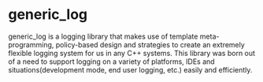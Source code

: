 generic_log
===========

generic_log is a logging library that makes use of template meta-programming, policy-based design and strategies to create an extremely flexible logging system for us in any C++ systems. This library was born out of a need to support logging on a variety of platforms, IDEs and situations(development mode, end user logging, etc.) easily and efficiently.